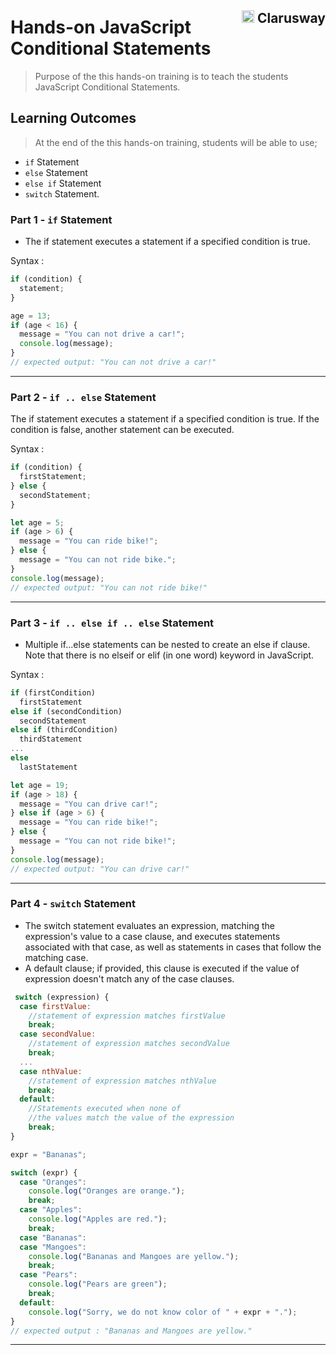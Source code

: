 <h2 style="float:right;"><img src="https://secure.meetupstatic.com/photos/event/3/1/b/9/600_488352729.jpeg" width="20px"> Clarusway</h2>

# Hands-on JavaScript Conditional Statements

> Purpose of the this hands-on training is to teach the students JavaScript Conditional Statements.

## Learning Outcomes

> At the end of the this hands-on training, students will be able to use;

- `if` Statement
- `else` Statement
- `else if` Statement
- `switch` Statement.

### Part 1 - `if` Statement

- The if statement executes a statement if a specified condition is true.

Syntax :

```js
if (condition) {
  statement;
}
```

```js
age = 13;
if (age < 16) {
  message = "You can not drive a car!";
  console.log(message);
}
// expected output: "You can not drive a car!"
```

---

### Part 2 - `if .. else` Statement

The if statement executes a statement if a specified condition is true. If the condition is false, another statement can be executed.

Syntax :

```js
if (condition) {
  firstStatement;
} else {
  secondStatement;
}
```

```js
let age = 5;
if (age > 6) {
  message = "You can ride bike!";
} else {
  message = "You can not ride bike.";
}
console.log(message);
// expected output: "You can not ride bike!"
```

---

### Part 3 - `if .. else if .. else` Statement

- Multiple if...else statements can be nested to create an else if clause. Note that there is no elseif or elif (in one word) keyword in JavaScript.

Syntax :

```js
if (firstCondition)
  firstStatement
else if (secondCondition)
  secondStatement
else if (thirdCondition)
  thirdStatement
...
else
  lastStatement
```

```js
let age = 19;
if (age > 18) {
  message = "You can drive car!";
} else if (age > 6) {
  message = "You can ride bike!";
} else {
  message = "You can not ride bike!";
}
console.log(message);
// expected output: "You can drive car!"
```

---

### Part 4 - `switch` Statement

- The switch statement evaluates an expression, matching the expression's value to a case clause, and executes statements associated with that case, as well as statements in cases that follow the matching case.
- A default clause; if provided, this clause is executed if the value of expression doesn't match any of the case clauses.

```js
 switch (expression) {
  case firstValue:
    //statement of expression matches firstValue
    break;
  case secondValue:
    //statement of expression matches secondValue
    break;
  ...
  case nthValue:
    //statement of expression matches nthValue
    break;
  default:
    //Statements executed when none of
    //the values match the value of the expression
    break;
}

```

```js
expr = "Bananas";

switch (expr) {
  case "Oranges":
    console.log("Oranges are orange.");
    break;
  case "Apples":
    console.log("Apples are red.");
    break;
  case "Bananas":
  case "Mangoes":
    console.log("Bananas and Mangoes are yellow.");
    break;
  case "Pears":
    console.log("Pears are green");
    break;
  default:
    console.log("Sorry, we do not know color of " + expr + ".");
}
// expected output : "Bananas and Mangoes are yellow."
```

---
